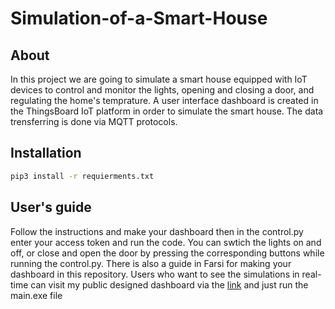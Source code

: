 # Simulation-of-a-Smart-House
About
-----
In this project we are going to simulate a smart house equipped with IoT devices to control and monitor the lights, opening and closing a door, and regulating the home's temprature. A user interface dashboard is created in the ThingsBoard IoT platform in order to simulate the smart house. The data trensferring is done via MQTT protocols.

Installation
------------
```sh
pip3 install -r requierments.txt
```
User's guide
------------
Follow the instructions and make your dashboard then in the control.py enter your access token and run the code. You can swtich the lights on and off, or close and open the door by pressing the corresponding buttons while running the control.py.
There is also a guide in Farsi for making your dashboard in this repository. 
Users who want to see the simulations in real-time can visit my public designed dashboard via the [link](https://demo.thingsboard.io/dashboard/5f822670-0a71-11ec-a86d-6b65d9a2866e?publicId=0cc6e910-0a95-11ec-8e0e-d5779c4f3ddd/) and just run the main.exe file

